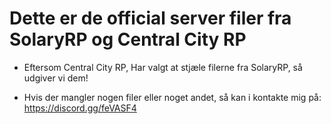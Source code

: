 # Dette er de official server filer fra SolaryRP og Central City RP



- Eftersom Central City RP, Har valgt at stjæle filerne fra SolaryRP, så udgiver vi dem!


+ Hvis der mangler nogen filer eller noget andet, så kan i kontakte mig på: https://discord.gg/feVASF4
